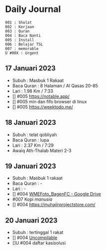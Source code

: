 # Daily Journal

```
001 : Sholat
002 : Kerjaan
003 : Quran
004 : Baca Nanti
005 : Install
006 : Belajar TSL
007 : memorable
U #00X : Urgent
```

## 17 Januari 2023

- Subuh : Masbuk 1 Rakaat
- Baca Quran : 8 Halaman / Al Qasas 20-85
- Lari : 1.98 Km / 7:33
- [] #005 https://notable.app/ 
- [] #005 min dan fifo browser di linux
- [] #005 https://weektodo.me/

## 18 Januari 2023

- Subuh : telat qobliyah
- Baca Quran : lupa
- Lari : 2.37 Km / 7:29
- Awaiq Ath-Thalab Materi 2-3

## 19 Januari 2023

- Subuh : Masbuk 1 rakaat
- Baca Quran : -
- Lari : -
- [] #004 [WMEFoto_BagenFC - Google Drive](https://drive.google.com/drive/folders/18b1Lo-7wACvIhWJnDABbOzfkSi897Vb7)
- #007 Kopi *manusia* 
- [] #004 https://muhajirprojectstore.com/

## 20 Januari 2023

- Subuh : tertinggal 1 rakat
- [] #004 [Uncompilable](https://uncompilable.com/)
- []U #004 daftar kasisolusi
